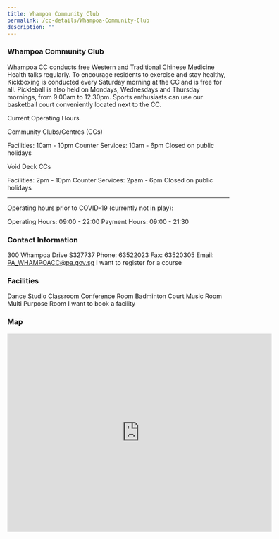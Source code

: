 ```yaml
---
title: Whampoa Community Club
permalink: /cc-details/Whampoa-Community-Club
description: ""
---
```

### Whampoa Community Club

Whampoa CC conducts free Western and Traditional Chinese Medicine Health talks regularly. To encourage residents to exercise and stay healthy, Kickboxing is conducted every Saturday morning at the CC and is free for all. Pickleball is also held on Mondays, Wednesdays and Thursday mornings, from 9.00am to 12.30pm. Sports enthusiasts can use our basketball court conveniently located next to the CC.

Current Operating Hours

Community Clubs/Centres (CCs)

Facilities: 10am - 10pm
Counter Services: 10am - 6pm
Closed on public holidays

Void Deck CCs

Facilities: 2pm - 10pm
Counter Services: 2pam - 6pm
Closed on public holidays

-------

Operating hours prior to COVID-19 (currently not in play):

Operating Hours: 09:00 - 22:00
Payment Hours: 09:00 - 21:30

### Contact Information
300 Whampoa Drive S327737
Phone: 63522023
Fax: 63520305
Email: PA_WHAMPOACC@pa.gov.sg
I want to register for a course

### Facilities
Dance Studio
Classroom
Conference Room
Badminton Court
Music Room
Multi Purpose Room
I want to book a facility

### Map
<iframe src="https://www.google.com/maps/embed?pb=!1m18!1m12!1m3!1d3988.7520965119015!2d103.85479771533113!3d1.3246310620235269!2m3!1f0!2f0!3f0!3m2!1i1024!2i768!4f13.1!3m3!1m2!1s0x31da19d7850c2e35%3A0x8213ec3fa3a1cc17!2sSingapore%20Post%20-%20Whampoa%20Branch!5e0!3m2!1sen!2ssg!4v1661221669525!5m2!1sen!2ssg" width="600" height="450" style="border:0;" allowfullscreen="" loading="lazy" ></iframe>